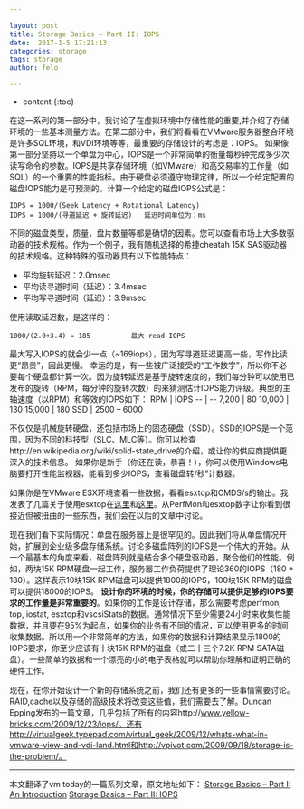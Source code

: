 ```yaml
---

layout: post
title: Storage Basics – Part II: IOPS
date:  2017-1-5 17:21:13
categories: storage
tags: storage
author: felo

---
```


* content
{:toc}

在这一系列的第一部分中，我讨论了在虚拟环境中存储性能的重要,并介绍了存储环境的一些基本测量方法。在第二部分中，我们将看看在VMware服务器整合环境是许多SQL环境，和VDI环境等等，最重要的存储设计的考虑是：IOPS。
如果像第一部分坚持以一个单盘为中心，IOPS是一个非常简单的衡量每秒钟完成多少次读写命令的参数。IOPS是共享存储环境（如VMware）和高交易率的工作量（如SQL）的一个重要的性能指标。由于硬盘必须遵守物理定律，所以一个给定配置的磁盘IOPS能力是可预测的。计算一个给定的磁盘IOPS公式是：
```
IOPS = 1000/(Seek Latency + Rotational Latency)
IOPS = 1000/(寻道延迟 + 旋转延迟)   延迟时间单位为：ms
```
不同的磁盘类型，质量，盘片数量等都是确切的因素。您可以查看市场上大多数驱动器的技术规格。作为一个例子，我有随机选择的希捷cheatah 15K SAS驱动器的技术规格。这种特殊的驱动器具有以下性能特点：


- 平均旋转延迟：2.0msec
- 平均读寻道时间（延迟）：3.4msec
- 平均写寻道时间（延迟）：3.9msec

使用读取延迟数，是这样的：
```
1000/(2.0+3.4) = 185          最大 read IOPS 
```
最大写入IOPS的就会少一点（~169iops），因为写寻道延迟更高一些，写作比读更“昂贵”，因此更慢。
幸运的是，有一些被广泛接受的“工作数字”，所以你不必要每个硬盘都计算一次。因为旋转延迟是基于旋转速度的，我们每分钟可以使用已发布的旋转（RPM，每分钟的旋转次数）的来猜测估计IOPS能力评级。典型的主轴速度（以RPM）和等效的IOPS如下：
RPM | IOPS 
-- | --
7,200     |     80 
10,000    |   130 
15,000    |  180 
SSD       |    2500 – 6000

不仅仅是机械旋转硬盘，还包括市场上的固态硬盘（SSD）。SSD的IOPS是一个范围，因为不同的科技型（SLC、MLC等）。你可以检查http://en.wikipedia.org/wiki/solid-state_drive的介绍，或让你的供应商提供更深入的技术信息。
如果你是新手（你还在读，恭喜！），你可以使用Windows电脑要打开性能监视器，能看到多少IOPS，查看磁盘转/秒”计数器。

如果你是在VMware ESX环境查看一些数据，看看esxtop和CMDS/s的输出。我发表了几篇关于使用esxtop在[这里](http://vmtoday.com/2009/09/the-skinny-on-esxtop/)和[这里](http://vmtoday.com/2009/09/esxtop-batch-mode-windows-perfmon/)。从PerfMon和esxtop数字让你看到很接近但被扭曲的一些东西，我们会在以后的文章中讨论。

现在我们看下实际情况：单盘在服务器上是很罕见的。因此我们将从单盘情况开始，扩展到企业级多盘存储系统。讨论多磁盘阵列的IOPS是一个伟大的开始。从一个最基本的角度来看，磁盘阵列就是结合多个硬盘驱动器，聚合他们的性能。例如，两块15K RPM硬盘一起工作，服务器工作负荷提供了理论360的IOPS（180 + 180）。这样表示10块15K RPM磁盘可以提供1800的IOPS，100块15K RPM的磁盘可以提供18000的IOPS。
**设计你的环境的时候，你的存储可以提供足够的IOPS要求的工作量是非常重要的**。如果你的工作是设计存储，那么需要考虑perfmon, top, iostat, esxtop和vscsiStats的数据。通常情况下至少需要24小时来收集性能数据，并且要在95%为起点，如果你的业务有不同的情况，可以使用更多的时间收集数据。所以用一个非常简单的方法，如果你的数据和计算结果显示1800的IOPS要求，你至少应该有十块15K RPM的磁盘（或二十三个7.2K RPM SATA磁盘）。一些简单的数据和一个漂亮的小的电子表格就可以帮助你理解和证明正确的硬件工作。

现在，在你开始设计一个新的存储系统之前，我们还有更多的一些事情需要讨论。RAID,cache以及存储的高级技术将改变这些值，我们需要去了解。Duncan Epping发布的一篇文章，几乎包括了所有的内容http://www.yellow-bricks.com/2009/12/23/iops/。还有http://virtualgeek.typepad.com/virtual_geek/2009/12/whats-what-in-vmware-view-and-vdi-land.html和http://vpivot.com/2009/09/18/storage-is-the-problem/。

---
本文翻译了vm today的一篇系列文章，原文地址如下：
[Storage Basics – Part I: An Introduction](http://vmtoday.com/2009/12/storage-basics-part-i-intro/)
[Storage Basics – Part II: IOPS](http://vmtoday.com/2009/12/storage-basics-part-ii-iops/#comments)










